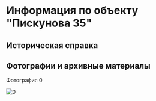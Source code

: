 # Информация по объекту "Пискунова 35"

## Историческая справка

## Фотографии и архивные материалы

Фотография 0

![0](/1_Compressed.jpg)

